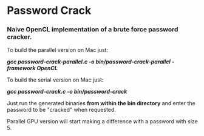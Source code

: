 # Password Crack
### Naive OpenCL implementation of a brute force password cracker.

To build the parallel version on Mac just:

**_gcc password-crack-parallel.c -o bin/password-crack-parallel -framework OpenCL_**

To build the serial version on Mac just:

**_gcc password-crack.c -o bin/password-crack_**

Just run the generated binaries **from within the bin directory** and enter the password to be "cracked" when requested.

Parallel GPU version will start making a difference with a password with size 5.